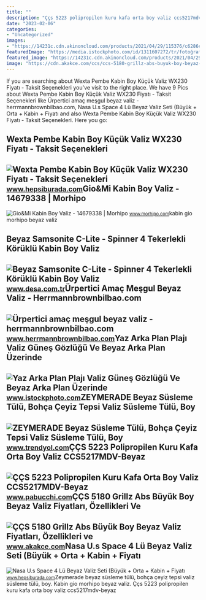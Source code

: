 ```yaml
---
title: ""
description: "Ççs 5223 polipropilen kuru kafa orta boy valiz ccs5217mdv-beyaz"
date: "2023-02-06"
categories:
- "Uncategorized"
images:
- "https://14231c.cdn.akinoncloud.com/products/2021/04/29/115376/c6286cb0-a65d-4306-8af6-27bc0d8640a6_size780x780_cropCenter.jpg"
featuredImage: "https://media.istockphoto.com/id/1311607272/tr/fotoğraf/yaz-arka-plan-plajı-valiz-güneş-gözlüğü-ve-beyaz-arka-plan-üzerinde-izole-seyahat.jpg?s=1024x1024&amp;w=is&amp;k=20&amp;c=yza0BKjbcMm_Waw5Uyz8D31ZWogGM_OkaTFyfy1keds="
featured_image: "https://14231c.cdn.akinoncloud.com/products/2021/04/29/115376/c6286cb0-a65d-4306-8af6-27bc0d8640a6_size780x780_cropCenter.jpg"
image: "https://cdn.akakce.com/ccs/ccs-5180-grillz-abs-buyuk-boy-beyaz-z.jpg"
---
```


If you are searching about Wexta Pembe Kabin Boy Küçük Valiz WX230 Fiyatı - Taksit Seçenekleri you've visit to the right place. We have 9 Pics about Wexta Pembe Kabin Boy Küçük Valiz WX230 Fiyatı - Taksit Seçenekleri like Ürpertici amaç meşgul beyaz valiz - herrmannbrownbilbao.com, Nasa U.s Space 4 Lü Beyaz Valiz Seti (Büyük + Orta + Kabin + Fiyatı and also Wexta Pembe Kabin Boy Küçük Valiz WX230 Fiyatı - Taksit Seçenekleri. Here you go:

Wexta Pembe Kabin Boy Küçük Valiz WX230 Fiyatı - Taksit Seçenekleri
-------------------------------------------------------------------

 ![Wexta Pembe Kabin Boy Küçük Valiz WX230 Fiyatı - Taksit Seçenekleri](https://productimages.hepsiburada.net/s/3/1500/9591527571506.jpg) <small>www.hepsiburada.com</small>Gio&amp;Mi Kabin Boy Valiz - 14679338 | Morhipo
-----------------------------------------------

 ![Gio&Mi Kabin Boy Valiz - 14679338 | Morhipo](https://img-morhipo.mncdn.com/mnresize/1200/1645/productimages/MRHP20022092/[img][5][2][900x1234].jpg?1614) <small>www.morhipo.com</small>kabin gio morhipo beyaz valiz

Beyaz Samsonite C-Lite - Spinner 4 Tekerlekli Körüklü Kabin Boy Valiz
---------------------------------------------------------------------

 ![Beyaz Samsonite C-Lite - Spinner 4 Tekerlekli Körüklü Kabin Boy Valiz](https://14231c.cdn.akinoncloud.com/products/2021/04/29/115376/c6286cb0-a65d-4306-8af6-27bc0d8640a6_size780x780_cropCenter.jpg) <small>www.desa.com.tr</small>Ürpertici Amaç Meşgul Beyaz Valiz - Herrmannbrownbilbao.com
-----------------------------------------------------------

 ![Ürpertici amaç meşgul beyaz valiz - herrmannbrownbilbao.com](https://www.myvalice.com.tr/Uploads/UrunResimleri/buyuk/my-valice-elegance-abs-2li-valiz-seti-or-ca8e.jpg) <small>www.herrmannbrownbilbao.com</small>Yaz Arka Plan Plajı Valiz Güneş Gözlüğü Ve Beyaz Arka Plan Üzerinde
-------------------------------------------------------------------

 ![Yaz Arka Plan Plajı Valiz Güneş Gözlüğü Ve Beyaz Arka Plan Üzerinde](https://media.istockphoto.com/id/1311607272/tr/fotoğraf/yaz-arka-plan-plajı-valiz-güneş-gözlüğü-ve-beyaz-arka-plan-üzerinde-izole-seyahat.jpg?s=1024x1024&w=is&k=20&c=yza0BKjbcMm_Waw5Uyz8D31ZWogGM_OkaTFyfy1keds=) <small>www.istockphoto.com</small>ZEYMERADE Beyaz Süsleme Tülü, Bohça Çeyiz Tepsi Valiz Süsleme Tülü, Boy
-----------------------------------------------------------------------

 ![ZEYMERADE Beyaz Süsleme Tülü, Bohça Çeyiz Tepsi Valiz Süsleme Tülü, Boy](https://cdn.dsmcdn.com/mnresize/1200/1800/ty183/product/media/images/20211001/3/137908590/240200164/1/1_org_zoom.jpg) <small>www.trendyol.com</small>ÇÇS 5223 Polipropilen Kuru Kafa Orta Boy Valiz CCS5217MDV-Beyaz
---------------------------------------------------------------

 ![ÇÇS 5223 Polipropilen Kuru Kafa Orta Boy Valiz CCS5217MDV-Beyaz](https://www.pabucchi.com/Uploads/UrunResimleri/ccs-5223-polipropilen-kuru-kafa-orta-b-293-8e.jpg) <small>www.pabucchi.com</small>ÇÇS 5180 Grillz Abs Büyük Boy Beyaz Valiz Fiyatları, Özellikleri Ve
-------------------------------------------------------------------

 ![ÇÇS 5180 Grillz Abs Büyük Boy Beyaz Valiz Fiyatları, Özellikleri ve](https://cdn.akakce.com/ccs/ccs-5180-grillz-abs-buyuk-boy-beyaz-z.jpg) <small>www.akakce.com</small>Nasa U.s Space 4 Lü Beyaz Valiz Seti (Büyük + Orta + Kabin + Fiyatı
-------------------------------------------------------------------

 ![Nasa U.s Space 4 Lü Beyaz Valiz Seti (Büyük + Orta + Kabin + Fiyatı](https://productimages.hepsiburada.net/s/79/1500/110000020957509.jpg) <small>www.hepsiburada.com</small>Zeymerade beyaz süsleme tülü, bohça çeyiz tepsi valiz süsleme tülü, boy. Kabin gio morhipo beyaz valiz. Ççs 5223 polipropilen kuru kafa orta boy valiz ccs5217mdv-beyaz
